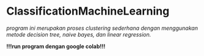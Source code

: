 # ClassificationMachineLearning
*program ini merupakan proses clustering sederhana dengan menggunakan metode decision tree, naive bayes, dan linear regression.*


**!!!run program dengan google colab!!!**
